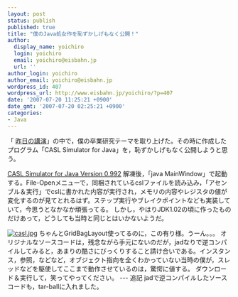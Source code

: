 ```yaml
---
layout: post
status: publish
published: true
title: "僕のJava処女作を恥ずかしげもなく公開！"
author:
  display_name: yoichiro
  login: yoichiro
  email: yoichiro@eisbahn.jp
  url: ''
author_login: yoichiro
author_email: yoichiro@eisbahn.jp
wordpress_id: 407
wordpress_url: http://www.eisbahn.jp/yoichiro/?p=407
date: '2007-07-20 11:25:21 +0900'
date_gmt: '2007-07-20 02:25:21 +0900'
categories:
- Java
---
```


「
[昨日の講演](http://www.eisbahn.jp/yoichiro/2007/07/post_155.html)」の中で，僕の卒業研究テーマを取り上げた。その時に作成したプログラム「CASL Simulator for Java」を，恥ずかしげもなく公開しようと思う。

[CASL Simulator for Java Version 0.992](http://www.eisbahn.jp/yoichiro/casl-0.992.tar.gz)
解凍後，「java MainWindow」で起動する。File-Openメニューで，同梱されているcslファイルを読み込み，「アセンブル＆実行」でcslに書かれた内容が実行され，メモリの内容やレジスタの値が変化するのが見てとれるはず。ステップ実行やブレイクポイントなども実装していて，今思うとなかなか頑張ってる。
しかし，やはりJDK1.02の頃に作ったものだけあって，どうしても当時と同じとはいかないようだ。

[![casl.jpg](http://www.eisbahn.jp/yoichiro/images/casl-thumb.jpg)](http://www.eisbahn.jp/yoichiro/images/casl.jpg)
ちゃんとGridBagLayout使ってるのに，この有り様。うーん。。。
オリジナルなソースコードは，残念ながら手元にないのだが，jadなりで逆コンパイルしてみると，あまりの酷さにびっくりすること請け合いである。インスタンス，参照，などなど，オブジェクト指向を全くわかっていない当時の僕が，スレッドなどを駆使してここまで動作させているのは，驚愕に値する。
ダウンロード＆実行して，笑ってやってください。
--- 追記
jadで逆コンパイルしたソースコードも，tar-ballに入れました。

